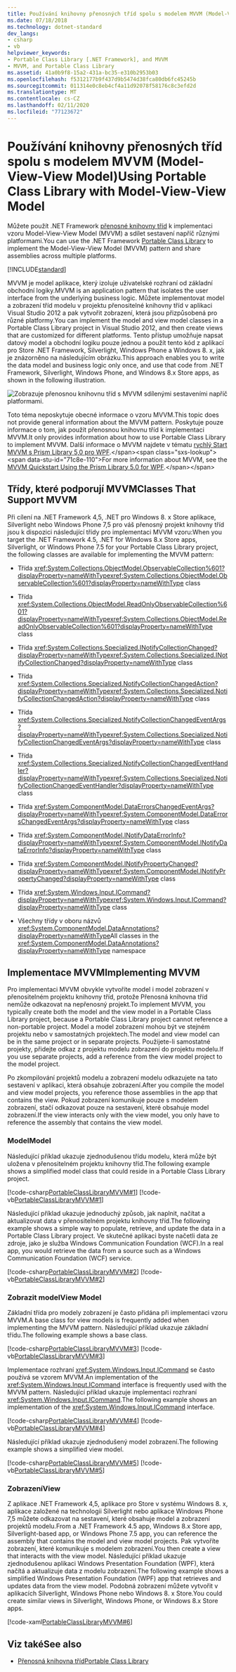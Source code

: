 ```yaml
---
title: Používání knihovny přenosných tříd spolu s modelem MVVM (Model-View-View Model)
ms.date: 07/18/2018
ms.technology: dotnet-standard
dev_langs:
- csharp
- vb
helpviewer_keywords:
- Portable Class Library [.NET Framework], and MVVM
- MVVM, and Portable Class Library
ms.assetid: 41a0b9f8-15a2-431a-bc35-e310b2953b03
ms.openlocfilehash: f5312177b9f437d9b5474d38fca80db6fc45245b
ms.sourcegitcommit: 011314e0c8eb4cf4a11d92078f58176c8c3efd2d
ms.translationtype: MT
ms.contentlocale: cs-CZ
ms.lasthandoff: 02/11/2020
ms.locfileid: "77123672"
---
```

# <a name="using-portable-class-library-with-model-view-view-model"></a><span data-ttu-id="71c8e-102">Používání knihovny přenosných tříd spolu s modelem MVVM (Model-View-View Model)</span><span class="sxs-lookup"><span data-stu-id="71c8e-102">Using Portable Class Library with Model-View-View Model</span></span>
<span data-ttu-id="71c8e-103">Můžete použít .NET Framework [přenosné knihovny tříd](../../../docs/standard/cross-platform/cross-platform-development-with-the-portable-class-library.md) k implementaci vzoru Model-View-View Model (MVVM) a sdílet sestavení napříč různými platformami.</span><span class="sxs-lookup"><span data-stu-id="71c8e-103">You can use the .NET Framework [Portable Class Library](../../../docs/standard/cross-platform/cross-platform-development-with-the-portable-class-library.md) to implement the Model-View-View Model (MVVM) pattern and share assemblies across multiple platforms.</span></span>

[!INCLUDE[standard](../../../includes/pcl-to-standard.md)]

 <span data-ttu-id="71c8e-104">MVVM je model aplikace, který izoluje uživatelské rozhraní od základní obchodní logiky.</span><span class="sxs-lookup"><span data-stu-id="71c8e-104">MVVM is an application pattern that isolates the user interface from the underlying business logic.</span></span> <span data-ttu-id="71c8e-105">Můžete implementovat model a zobrazení tříd modelu v projektu přenositelné knihovny tříd v aplikaci Visual Studio 2012 a pak vytvořit zobrazení, která jsou přizpůsobená pro různé platformy.</span><span class="sxs-lookup"><span data-stu-id="71c8e-105">You can implement the model and view model classes in a Portable Class Library project in Visual Studio 2012, and then create views that are customized for different platforms.</span></span> <span data-ttu-id="71c8e-106">Tento přístup umožňuje napsat datový model a obchodní logiku pouze jednou a použít tento kód z aplikací pro Store .NET Framework, Silverlight, Windows Phone a Windows 8. x, jak je znázorněno na následujícím obrázku.</span><span class="sxs-lookup"><span data-stu-id="71c8e-106">This approach enables you to write the data model and business logic only once, and use that code from .NET Framework, Silverlight, Windows Phone, and Windows 8.x Store apps, as shown in the following illustration.</span></span>

 ![Zobrazuje přenosnou knihovnu tříd s MVVM sdílenými sestaveními napříč platformami.](./media/using-portable-class-library-with-model-view-view-model/mvvm-share-assemblies-across-platforms.png)

 <span data-ttu-id="71c8e-108">Toto téma neposkytuje obecné informace o vzoru MVVM.</span><span class="sxs-lookup"><span data-stu-id="71c8e-108">This topic does not provide general information about the MVVM pattern.</span></span> <span data-ttu-id="71c8e-109">Poskytuje pouze informace o tom, jak použít přenosnou knihovnu tříd k implementaci MVVM.</span><span class="sxs-lookup"><span data-stu-id="71c8e-109">It only provides information about how to use Portable Class Library to implement MVVM.</span></span> <span data-ttu-id="71c8e-110">Další informace o MVVM najdete v tématu [rychlý Start MVVM s Prism Library 5,0 pro WPF](https://docs.microsoft.com/previous-versions/msp-n-p/gg430857(v=pandp.40)).</span><span class="sxs-lookup"><span data-stu-id="71c8e-110">For more information about MVVM, see the [MVVM Quickstart Using the Prism Library 5.0 for WPF](https://docs.microsoft.com/previous-versions/msp-n-p/gg430857(v=pandp.40)).</span></span>

## <a name="classes-that-support-mvvm"></a><span data-ttu-id="71c8e-111">Třídy, které podporují MVVM</span><span class="sxs-lookup"><span data-stu-id="71c8e-111">Classes That Support MVVM</span></span>
 <span data-ttu-id="71c8e-112">Při cílení na .NET Framework 4,5, .NET pro Windows 8. x Store aplikace, Silverlight nebo Windows Phone 7,5 pro váš přenosný projekt knihovny tříd jsou k dispozici následující třídy pro implementaci MVVM vzoru:</span><span class="sxs-lookup"><span data-stu-id="71c8e-112">When you target the .NET Framework 4.5, .NET for Windows 8.x Store apps, Silverlight, or Windows Phone 7.5 for your Portable Class Library project, the following classes are available for implementing the MVVM pattern:</span></span>

- <span data-ttu-id="71c8e-113">Třída <xref:System.Collections.ObjectModel.ObservableCollection%601?displayProperty=nameWithType></span><span class="sxs-lookup"><span data-stu-id="71c8e-113"><xref:System.Collections.ObjectModel.ObservableCollection%601?displayProperty=nameWithType> class</span></span>

- <span data-ttu-id="71c8e-114">Třída <xref:System.Collections.ObjectModel.ReadOnlyObservableCollection%601?displayProperty=nameWithType></span><span class="sxs-lookup"><span data-stu-id="71c8e-114"><xref:System.Collections.ObjectModel.ReadOnlyObservableCollection%601?displayProperty=nameWithType> class</span></span>

- <span data-ttu-id="71c8e-115">Třída <xref:System.Collections.Specialized.INotifyCollectionChanged?displayProperty=nameWithType></span><span class="sxs-lookup"><span data-stu-id="71c8e-115"><xref:System.Collections.Specialized.INotifyCollectionChanged?displayProperty=nameWithType> class</span></span>

- <span data-ttu-id="71c8e-116">Třída <xref:System.Collections.Specialized.NotifyCollectionChangedAction?displayProperty=nameWithType></span><span class="sxs-lookup"><span data-stu-id="71c8e-116"><xref:System.Collections.Specialized.NotifyCollectionChangedAction?displayProperty=nameWithType> class</span></span>

- <span data-ttu-id="71c8e-117">Třída <xref:System.Collections.Specialized.NotifyCollectionChangedEventArgs?displayProperty=nameWithType></span><span class="sxs-lookup"><span data-stu-id="71c8e-117"><xref:System.Collections.Specialized.NotifyCollectionChangedEventArgs?displayProperty=nameWithType> class</span></span>

- <span data-ttu-id="71c8e-118">Třída <xref:System.Collections.Specialized.NotifyCollectionChangedEventHandler?displayProperty=nameWithType></span><span class="sxs-lookup"><span data-stu-id="71c8e-118"><xref:System.Collections.Specialized.NotifyCollectionChangedEventHandler?displayProperty=nameWithType> class</span></span>

- <span data-ttu-id="71c8e-119">Třída <xref:System.ComponentModel.DataErrorsChangedEventArgs?displayProperty=nameWithType></span><span class="sxs-lookup"><span data-stu-id="71c8e-119"><xref:System.ComponentModel.DataErrorsChangedEventArgs?displayProperty=nameWithType> class</span></span>

- <span data-ttu-id="71c8e-120">Třída <xref:System.ComponentModel.INotifyDataErrorInfo?displayProperty=nameWithType></span><span class="sxs-lookup"><span data-stu-id="71c8e-120"><xref:System.ComponentModel.INotifyDataErrorInfo?displayProperty=nameWithType> class</span></span>

- <span data-ttu-id="71c8e-121">Třída <xref:System.ComponentModel.INotifyPropertyChanged?displayProperty=nameWithType></span><span class="sxs-lookup"><span data-stu-id="71c8e-121"><xref:System.ComponentModel.INotifyPropertyChanged?displayProperty=nameWithType> class</span></span>

- <span data-ttu-id="71c8e-122">Třída <xref:System.Windows.Input.ICommand?displayProperty=nameWithType></span><span class="sxs-lookup"><span data-stu-id="71c8e-122"><xref:System.Windows.Input.ICommand?displayProperty=nameWithType> class</span></span>

- <span data-ttu-id="71c8e-123">Všechny třídy v oboru názvů <xref:System.ComponentModel.DataAnnotations?displayProperty=nameWithType></span><span class="sxs-lookup"><span data-stu-id="71c8e-123">All classes in the <xref:System.ComponentModel.DataAnnotations?displayProperty=nameWithType> namespace</span></span>

## <a name="implementing-mvvm"></a><span data-ttu-id="71c8e-124">Implementace MVVM</span><span class="sxs-lookup"><span data-stu-id="71c8e-124">Implementing MVVM</span></span>
 <span data-ttu-id="71c8e-125">Pro implementaci MVVM obvykle vytvoříte model i model zobrazení v přenositelném projektu knihovny tříd, protože Přenosná knihovna tříd nemůže odkazovat na nepřenosný projekt.</span><span class="sxs-lookup"><span data-stu-id="71c8e-125">To implement MVVM, you typically create both the model and the view model in a Portable Class Library project, because a Portable Class Library project cannot reference a non-portable project.</span></span> <span data-ttu-id="71c8e-126">Model a model zobrazení mohou být ve stejném projektu nebo v samostatných projektech.</span><span class="sxs-lookup"><span data-stu-id="71c8e-126">The model and view model can be in the same project or in separate projects.</span></span> <span data-ttu-id="71c8e-127">Použijete-li samostatné projekty, přidejte odkaz z projektu modelu zobrazení do projektu modelu.</span><span class="sxs-lookup"><span data-stu-id="71c8e-127">If you use separate projects, add a reference from the view model project to the model project.</span></span>

 <span data-ttu-id="71c8e-128">Po zkompilování projektů modelu a zobrazení modelu odkazujete na tato sestavení v aplikaci, která obsahuje zobrazení.</span><span class="sxs-lookup"><span data-stu-id="71c8e-128">After you compile the model and view model projects, you reference those assemblies in the app that contains the view.</span></span> <span data-ttu-id="71c8e-129">Pokud zobrazení komunikuje pouze s modelem zobrazení, stačí odkazovat pouze na sestavení, které obsahuje model zobrazení.</span><span class="sxs-lookup"><span data-stu-id="71c8e-129">If the view interacts only with the view model, you only have to reference the assembly that contains the view model.</span></span>

### <a name="model"></a><span data-ttu-id="71c8e-130">Model</span><span class="sxs-lookup"><span data-stu-id="71c8e-130">Model</span></span>
 <span data-ttu-id="71c8e-131">Následující příklad ukazuje zjednodušenou třídu modelu, která může být uložena v přenositelném projektu knihovny tříd.</span><span class="sxs-lookup"><span data-stu-id="71c8e-131">The following example shows a simplified model class that could reside in a Portable Class Library project.</span></span>

 [!code-csharp[PortableClassLibraryMVVM#1](../../../samples/snippets/csharp/VS_Snippets_CLR/portableclasslibrarymvvm/cs/customer.cs#1)]
 [!code-vb[PortableClassLibraryMVVM#1](../../../samples/snippets/visualbasic/VS_Snippets_CLR/portableclasslibrarymvvm/vb/customer.vb#1)]

 <span data-ttu-id="71c8e-132">Následující příklad ukazuje jednoduchý způsob, jak naplnit, načítat a aktualizovat data v přenositelném projektu knihovny tříd.</span><span class="sxs-lookup"><span data-stu-id="71c8e-132">The following example shows a simple way to populate, retrieve, and update the data in a Portable Class Library project.</span></span> <span data-ttu-id="71c8e-133">Ve skutečné aplikaci byste načetli data ze zdroje, jako je služba Windows Communication Foundation (WCF).</span><span class="sxs-lookup"><span data-stu-id="71c8e-133">In a real app, you would retrieve the data from a source such as a Windows Communication Foundation (WCF) service.</span></span>

 [!code-csharp[PortableClassLibraryMVVM#2](../../../samples/snippets/csharp/VS_Snippets_CLR/portableclasslibrarymvvm/cs/customerrepository.cs#2)]
 [!code-vb[PortableClassLibraryMVVM#2](../../../samples/snippets/visualbasic/VS_Snippets_CLR/portableclasslibrarymvvm/vb/customerrepository.vb#2)]

### <a name="view-model"></a><span data-ttu-id="71c8e-134">Zobrazit model</span><span class="sxs-lookup"><span data-stu-id="71c8e-134">View Model</span></span>
 <span data-ttu-id="71c8e-135">Základní třída pro modely zobrazení je často přidána při implementaci vzoru MVVM.</span><span class="sxs-lookup"><span data-stu-id="71c8e-135">A base class for view models is frequently added when implementing the MVVM pattern.</span></span> <span data-ttu-id="71c8e-136">Následující příklad ukazuje základní třídu.</span><span class="sxs-lookup"><span data-stu-id="71c8e-136">The following example shows a base class.</span></span>

 [!code-csharp[PortableClassLibraryMVVM#3](../../../samples/snippets/csharp/VS_Snippets_CLR/portableclasslibrarymvvm/cs/viewmodelbase.cs#3)]
 [!code-vb[PortableClassLibraryMVVM#3](../../../samples/snippets/visualbasic/VS_Snippets_CLR/portableclasslibrarymvvm/vb/viewmodelbase.vb#3)]

 <span data-ttu-id="71c8e-137">Implementace rozhraní <xref:System.Windows.Input.ICommand> se často používá se vzorem MVVM.</span><span class="sxs-lookup"><span data-stu-id="71c8e-137">An implementation of the <xref:System.Windows.Input.ICommand> interface is frequently used with the MVVM pattern.</span></span> <span data-ttu-id="71c8e-138">Následující příklad ukazuje implementaci rozhraní <xref:System.Windows.Input.ICommand>.</span><span class="sxs-lookup"><span data-stu-id="71c8e-138">The following example shows an implementation of the <xref:System.Windows.Input.ICommand> interface.</span></span>

 [!code-csharp[PortableClassLibraryMVVM#4](../../../samples/snippets/csharp/VS_Snippets_CLR/portableclasslibrarymvvm/cs/relaycommand.cs#4)]
 [!code-vb[PortableClassLibraryMVVM#4](../../../samples/snippets/visualbasic/VS_Snippets_CLR/portableclasslibrarymvvm/vb/relaycommand.vb#4)]

 <span data-ttu-id="71c8e-139">Následující příklad ukazuje zjednodušený model zobrazení.</span><span class="sxs-lookup"><span data-stu-id="71c8e-139">The following example shows a simplified view model.</span></span>

 [!code-csharp[PortableClassLibraryMVVM#5](../../../samples/snippets/csharp/VS_Snippets_CLR/portableclasslibrarymvvm/cs/mainpageviewmodel.cs#5)]
 [!code-vb[PortableClassLibraryMVVM#5](../../../samples/snippets/visualbasic/VS_Snippets_CLR/portableclasslibrarymvvm/vb/customerviewmodel.vb#5)]  
  
### <a name="view"></a><span data-ttu-id="71c8e-140">Zobrazení</span><span class="sxs-lookup"><span data-stu-id="71c8e-140">View</span></span>  
 <span data-ttu-id="71c8e-141">Z aplikace .NET Framework 4,5, aplikace pro Store v systému Windows 8. x, aplikace založené na technologii Silverlight nebo aplikace Windows Phone 7,5 můžete odkazovat na sestavení, které obsahuje model a zobrazení projektů modelu.</span><span class="sxs-lookup"><span data-stu-id="71c8e-141">From a .NET Framework 4.5 app, Windows 8.x Store app, Silverlight-based app, or Windows Phone 7.5 app, you can reference the assembly that contains the model and view model projects.</span></span>  <span data-ttu-id="71c8e-142">Pak vytvoříte zobrazení, které komunikuje s modelem zobrazení.</span><span class="sxs-lookup"><span data-stu-id="71c8e-142">You then create a view that interacts with the view model.</span></span> <span data-ttu-id="71c8e-143">Následující příklad ukazuje zjednodušenou aplikaci Windows Presentation Foundation (WPF), která načítá a aktualizuje data z modelu zobrazení.</span><span class="sxs-lookup"><span data-stu-id="71c8e-143">The following example shows a simplified Windows Presentation Foundation (WPF) app that retrieves and updates data from the view model.</span></span> <span data-ttu-id="71c8e-144">Podobná zobrazení můžete vytvořit v aplikacích Silverlight, Windows Phone nebo Windows 8. x Store.</span><span class="sxs-lookup"><span data-stu-id="71c8e-144">You could create similar views in Silverlight, Windows Phone, or Windows 8.x Store apps.</span></span>  
  
 [!code-xaml[PortableClassLibraryMVVM#6](../../../samples/snippets/csharp/VS_Snippets_CLR/portableclasslibrarymvvm/cs/mainwindow.xaml#6)]  
  
## <a name="see-also"></a><span data-ttu-id="71c8e-145">Viz také</span><span class="sxs-lookup"><span data-stu-id="71c8e-145">See also</span></span>

- [<span data-ttu-id="71c8e-146">Přenosná knihovna tříd</span><span class="sxs-lookup"><span data-stu-id="71c8e-146">Portable Class Library</span></span>](../../../docs/standard/cross-platform/cross-platform-development-with-the-portable-class-library.md)
